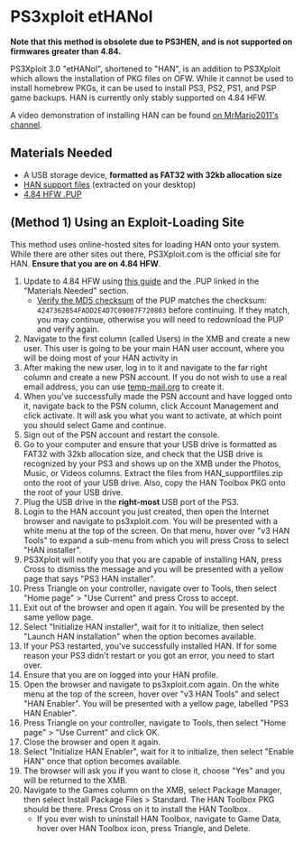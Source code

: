 # PS3xploit etHANol

**Note that this method is obsolete due to PS3HEN, and is not supported on firmwares greater than 4.84.**

PS3Xploit 3.0 "etHANol", shortened to "HAN", is an addition to PS3Xploit which allows the installation of PKG files on OFW. While it cannot be used to install homebrew PKGs, it can be used to install PS3, PS2, PS1, and PSP game backups. HAN is currently only stably supported on 4.84 HFW.

A video demonstration of installing HAN can be found [on MrMario2011's channel](https://youtu.be/xItN2trbaSY?list=PL1CadovfabPsSL6j1QRMJrThmnZFaNMe6).

## Materials Needed

* A USB storage device, **formatted as FAT32 with 32kb allocation size**
* [HAN support files](http://ps3xploit.com/files/release/han_supportfiles.zip) \(extracted on your desktop\)
* [4.84 HFW .PUP](https://mega.nz/#!zQQwXIIB!8KKPcY34Qjh-l9ZkYLax68FfuWM9D1VGFl26mD_NKk8)

## \(Method 1\) Using an Exploit-Loading Site

This method uses online-hosted sites for loading HAN onto your system. While there are other sites out there, PS3Xploit.com is the official site for HAN. **Ensure that you are on 4.84 HFW**.

1. Update to 4.84 HFW using [this guide](https://www.reddit.com/r/ps3homebrew/wiki/installing_cfw) and the .PUP linked in the "Materials Needed" section.
   * [Verify the MD5 checksum](https://reddit.com/r/ps3homebrew/wiki/md5) of the PUP matches the checksum:  `4247362B54FADD2E4D7C09007F720803` before continuing. If they match, you may continue, otherwise you will need to redownload the PUP and verify again.
2. Navigate to the first column \(called Users\) in the XMB and create a new user. This user is going to be your main HAN user account, where you will be doing most of your HAN activity in
3. After making the new user, log in to it and navigate to the far right column and create a new PSN account. If you do not wish to use a real email address, you can use [temp-mail.org](https://temp-mail.org) to create it.
4. When you've successfully made the PSN account and have logged onto it, navigate back to the PSN column, click Account Management and click activate. It will ask you what you want to activate, at which point you should select Game and continue.
5. Sign out of the PSN account and restart the console.
6. Go to your computer and ensure that your USB drive is formatted as FAT32 with 32kb allocation size, and check that the USB drive is recognized by your PS3 and shows up on the XMB under the Photos, Music, or Videos columns. Extract the files from HAN\_supportfiles.zip onto the root of your USB drive. Also, copy the HAN Toolbox PKG onto the root of your USB drive.
7. Plug the USB drive in the **right-most** USB port of the PS3.
8. Login to the HAN account you just created, then open the Internet browser and navigate to ps3xploit.com. You will be presented with a white menu at the top of the screen. On that menu, hover over "v3 HAN Tools" to expand a sub-menu from which you will press Cross to select "HAN installer".
9. PS3Xploit will notify you that you are capable of installing HAN, press Cross to dismiss the message and you will be presented with a yellow page that says "PS3 HAN installer".
10. Press Triangle on your controller, navigate over to Tools, then select "Home page" &gt; "Use Current" and press Cross to accept.
11. Exit out of the browser and open it again. You will be presented by the same yellow page.
12. Select "Initialize HAN installer", wait for it to initialize, then select "Launch HAN installation" when the option becomes available.
13. If your PS3 restarted, you've successfully installed HAN. If for some reason your PS3 didn't restart or you got an error, you need to start over.
14. Ensure that you are on logged into your HAN profile.
15. Open the browser and navigate to ps3xploit.com again. On the white menu at the top of the screen, hover over "v3 HAN Tools" and select "HAN Enabler". You will be presented with a yellow page, labelled "PS3 HAN Enabler".
16. Press Triangle on your controller, navigate to Tools, then select "Home page" &gt; "Use Current" and click OK.
17. Close the browser and open it again.
18. Select "Initialize HAN Enabler", wait for it to initialize, then select "Enable HAN" once that option becomes available.
19. The browser will ask you if you want to close it, choose "Yes" and you will be returned to the XMB.
20. Navigate to the Games column on the XMB, select Package Manager, then select Install Package Files &gt; Standard. The HAN Toolbox PKG should be there. Press Cross on it to install the HAN Toolbox.
    * If you ever wish to uninstall HAN Toolbox, navigate to Game Data, hover over HAN Toolbox icon, press Triangle, and Delete.

